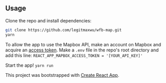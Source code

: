 ## Usage

Clone the repo and install dependencies:

```sh
git clone https://github.com/legitmaxwu/wfb-map.git
yarn
```

To allow the app to use the Mapbox API, make an account on Mapbox and acquire an [access token](https://account.mapbox.com/access-tokens/). Make a `.env` file in the repo's root directory and add this line:
`REACT_APP_MAPBOX_ACCESS_TOKEN = '[YOUR_API_KEY]'`

Start the app!
`yarn run`

This project was bootstrapped with [Create React App](https://github.com/facebook/create-react-app).
